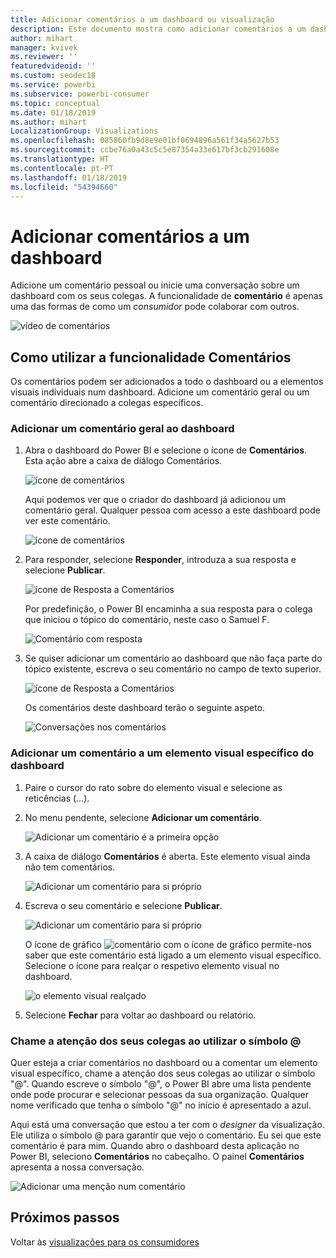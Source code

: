 ```yaml
---
title: Adicionar comentários a um dashboard ou visualização
description: Este documento mostra como adicionar comentários a um dashboard ou elemento visual e como utilizar os comentários para ter conversações com os colaboradores.
author: mihart
manager: kvivek
ms.reviewer: ''
featuredvideoid: ''
ms.custom: seodec18
ms.service: powerbi
ms.subservice: powerbi-consumer
ms.topic: conceptual
ms.date: 01/18/2019
ms.author: mihart
LocalizationGroup: Visualizations
ms.openlocfilehash: 085860fb9d8e9e01bf0694896a561f34a5627b53
ms.sourcegitcommit: ccbe76a0a43c5c5e87354a33e617bf3cb291608e
ms.translationtype: HT
ms.contentlocale: pt-PT
ms.lasthandoff: 01/18/2019
ms.locfileid: "54394660"
---
```

# <a name="add-comments-to-a-dashboard"></a>Adicionar comentários a um dashboard
Adicione um comentário pessoal ou inicie uma conversação sobre um dashboard com os seus colegas. A funcionalidade de **comentário** é apenas uma das formas de como um *consumidor* pode colaborar com outros. 

![vídeo de comentários](media/end-user-comment/comment.gif)

## <a name="how-to-use-the-comments-feature"></a>Como utilizar a funcionalidade Comentários
Os comentários podem ser adicionados a todo o dashboard ou a elementos visuais individuais num dashboard. Adicione um comentário geral ou um comentário direcionado a colegas específicos.  

### <a name="add-a-general-dashboard-comment"></a>Adicionar um comentário geral ao dashboard
1. Abra o dashboard do Power BI e selecione o ícone de **Comentários**. Esta ação abre a caixa de diálogo Comentários.

    ![ícone de comentários](media/end-user-comment/power-bi-comment-icon.png)

    Aqui podemos ver que o criador do dashboard já adicionou um comentário geral.  Qualquer pessoa com acesso a este dashboard pode ver este comentário.

    ![ícone de comentários](media/end-user-comment/power-bi-dash-comment.png)

2. Para responder, selecione **Responder**, introduza a sua resposta e selecione **Publicar**.  

    ![ícone de Resposta a Comentários](media/end-user-comment/power-bi-comment-reply.png)

    Por predefinição, o Power BI encaminha a sua resposta para o colega que iniciou o tópico do comentário, neste caso o Samuel F. 

    ![Comentário com resposta](media/end-user-comment/power-bi-response.png)

 3. Se quiser adicionar um comentário ao dashboard que não faça parte do tópico existente, escreva o seu comentário no campo de texto superior.

    ![ícone de Resposta a Comentários](media/end-user-comment/power-bi-new-comment.png)

    Os comentários deste dashboard terão o seguinte aspeto.

    ![Conversações nos comentários](media/end-user-comment/power-bi-comment-conversation.png)

### <a name="add-a-comment-to-a-specific-dashboard-visual"></a>Adicionar um comentário a um elemento visual específico do dashboard
1. Paire o cursor do rato sobre do elemento visual e selecione as reticências (...).    
2. No menu pendente, selecione **Adicionar um comentário**.

    ![Adicionar um comentário é a primeira opção](media/end-user-comment/power-bi-comment.png)  

3.  A caixa de diálogo **Comentários** é aberta. Este elemento visual ainda não tem comentários. 

    ![Adicionar um comentário para si próprio](media/end-user-comment/power-bi-comment-visual.png)  

4. Escreva o seu comentário e selecione **Publicar**.

    ![Adicionar um comentário para si próprio](media/end-user-comment/power-bi-comment-spike.png)  

    O ícone de gráfico ![comentário com o ícone de gráfico](media/end-user-comment/power-bi-comment-chart-icon.png) permite-nos saber que este comentário está ligado a um elemento visual específico. Selecione o ícone para realçar o respetivo elemento visual no dashboard.

    ![o elemento visual realçado](media/end-user-comment/power-bi-comment-highlight.png)

5. Selecione **Fechar** para voltar ao dashboard ou relatório.

### <a name="get-your-colleagues-attention-by-using-the--sign"></a>Chame a atenção dos seus colegas ao utilizar o símbolo @
Quer esteja a criar comentários no dashboard ou a comentar um elemento visual específico, chame a atenção dos seus colegas ao utilizar o símbolo "@".  Quando escreve o símbolo "@", o Power BI abre uma lista pendente onde pode procurar e selecionar pessoas da sua organização. Qualquer nome verificado que tenha o símbolo "@" no início é apresentado a azul. 

Aqui está uma conversação que estou a ter com o *designer* da visualização. Ele utiliza o símbolo @ para garantir que vejo o comentário. Eu sei que este comentário é para mim. Quando abro o dashboard desta aplicação no Power BI, seleciono **Comentários** no cabeçalho. O painel **Comentários** apresenta a nossa conversação.

![Adicionar uma menção num comentário](media/end-user-comment/power-bi-comment-convo.png)  



## <a name="next-steps"></a>Próximos passos
Voltar às [visualizações para os consumidores](end-user-visualizations.md)    
<!--[Select a visualization to open a report](end-user-open-report.md)-->